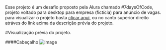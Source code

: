 Esse projeto é um desafio proposto pela Alura chamado #7daysOfCode, projeto voltado para desktop para empresa (fictícia) para anúncio de vagas.
para visualizar o projeto basta <a href="https://optimus-tech-beige.vercel.app/">clicar aqui</a>, ou no canto superior direito atráves do link acima da descrição prévia do projeto.

#Visualização prévia do projeto.

####Cabeçalho
![image](https://github.com/saviohsamuel/optimus-tech/assets/122576368/0d3bf414-5d88-431f-b8a3-05194b9b0fe3)

